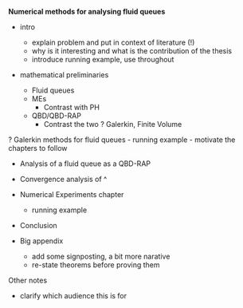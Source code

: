 **Numerical methods for analysing fluid queues**

+ intro 
	- explain problem and put in context of literature (!)
	- why is it interesting and what is the contribution of the thesis
	- introduce running example, use throughout

+ mathematical preliminaries
	- Fluid queues
	- MEs 
		+ Contrast with PH
	- QBD/QBD-RAP
		+ Contrast the two
	? Galerkin, Finite Volume

? Galerkin methods for fluid queues
	- running example
	- motivate the chapters to follow

+ Analysis of a fluid queue as a QBD-RAP

+ Convergence analysis of ^ 

+ Numerical Experiments chapter
	- running example

+ Conclusion

+ Big appendix
	- add some signposting, a bit more narative
	- re-state theorems before proving them


Other notes
- clarify which audience this is for
